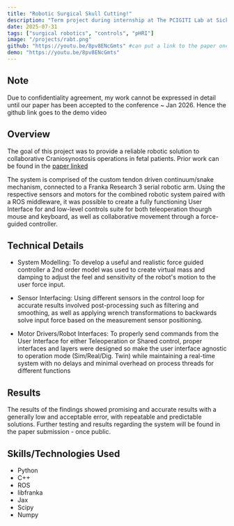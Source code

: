 ```yaml
---
title: "Robotic Surgical Skull Cutting!"
description: "Term project during internship at The PCIGITI Lab at SickKids"
date: 2025-07-31
tags: ["surgical robotics", "controls", "pHRI"]
image: "/projects/rabt.png"
github: "https://youtu.be/8pv8ENcGmts" #can put a link to the paper once submitted
demo: "https://youtu.be/8pv8ENcGmts"
---
```

## Note
Due to confidentiality agreement, my work cannot be expressed in detail until our paper has been accepted to the conference ~ Jan 2026. Hence the github link goes to the demo video

## Overview
The goal of this project was to provide a reliable robotic solution to collaborative Craniosynostosis operations in fetal patients. Prior work can be found in the [paper linked](https://journals.lww.com/prsgo/fulltext/2025/05001/56__development_and_characterization_of_a_cranial.54.aspx)


The system is comprised of the custom tendon driven continuum/snake mechanism, connected to a Franka Research 3 serial robotic arm. Using the respective sensors and motors for the combined robotic system paired with a ROS middleware, it was possible to create a fully functioning User Interface for and low-level controls suite for both teleoperation thourgh mouse and keyboard, as well as collaborative movement through a force-guided controller.

## Technical Details
- System Modelling: To develop a useful and realistic force guided controller a 2nd order model was used to create virtual mass and damping to adjust the feel and sensitivity of the robot's motion to the user force input.

- Sensor Interfacing: Using different sensors in the control loop for accurate results involved post-processing such as filtering and smoothing, as well as applying wrench transformations to backwards solve input force based on the measurement sensor positioning.

- Motor Drivers/Robot Interfaces: To properly send commands from the User Interface for either Teleoperation or Shared control, proper interfaces and layers were designed so make the user interface agnostic to operation mode (Sim/Real/Dig. Twin) while maintaining a real-time system with no delays and minimal overhead on process threads for different functions


## Results
The results of the findings showed promising and accurate results with a generally low and acceptable error, with repeatable and predictable solutions. Further testing and results regarding the system will be found in the paper submission - once public.

## Skills/Technologies Used
- Python
- C++
- ROS
- libfranka
- Jax
- Scipy
- Numpy